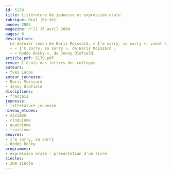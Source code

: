 ```yaml
---
id: 5170
title: Littérature de jeunesse et expression orale
rubrique: Oral [6e-3e]
annee: 2003
magazine: n°11 15 avril 2004
pages: 6
description: 
  Le dernier roman de Boris Moissard, « I’m sorry, so sorry », vient s’ajouter à la liste des romans qui s’adressent spécifiquement aux plus âgés des élèves. Le thème des relations garçons-filles est particulièrement recherché, quoi de plus normal ? Quand la richesse du style mêle avec autant de bonheur que chez Moissard l’élégance, l’humour, le sérieux, la distance, alors il n’y a plus de lecteur averti ou de petit lecteur, il y a des lecteurs qu’intéressent la confrontation des points de vue, la singularité des regards. Ce que se propose d’illustrer le mode de présentation à deux voix (réalisé successivement par deux équipes d’élèves) développé dans cet article.
  – « I’m sorry, so sorry », de Boris Moissard ;
  – « Rodéo Rocky », de Jenny Oldfield.
article_pdf: 5170.pdf
revue: L’école des lettres des collèges
auteurs:
- Yves Lucas
auteur_jeunesse:
- Boris Moissard
- Jenny Oldfield
disciplines:
- français
jeunesse:
- littérature jeunesse
niveau_etudes:
- sixième
- cinquième
- quatrième
- troisième
oeuvres:
- I’m sorry, so sorry
- Rodéo Rocky
programmes:
- expression orale - présentation d’un livre
siecles:
- 20e siècle
---
```

